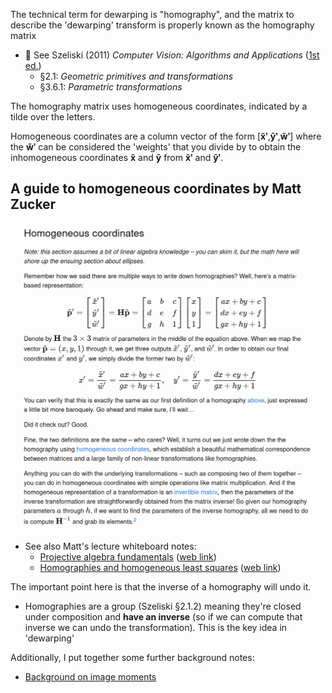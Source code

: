 The technical term for dewarping is "homography", and the matrix to describe the 'dewarping' transform
is properly known as the homography matrix

- 📖 See Szeliski (2011) _Computer Vision: Algorithms and Applications_
  ([1st ed.](https://szeliski.org/Book/1stEdition.htm))
  - §2.1: _Geometric primitives and transformations_
  - §3.6.1: _Parametric transformations_

The homography matrix uses homogeneous coordinates, indicated by a tilde over the letters.

Homogeneous coordinates are a column vector of the form [**x̃ʹ**,**ỹʹ**,**w̃ʹ**] where the **w̃ʹ**
can be considered the 'weights' that you divide by to obtain the inhomogeneous coordinates
**x̃** and **ỹ** from **x̃ʹ** and **ỹʹ**.

## A guide to homogeneous coordinates by Matt Zucker

[![](https://raw.githubusercontent.com/lmmx/shots/master/2021/Apr/zucker-homogeneous-coords.png)](https://mzucker.github.io/2016/10/11/unprojecting-text-with-ellipses.html)

- See also Matt's lecture whiteboard notes:
  - [Projective algebra fundamentals](https://mzucker.github.io/swarthmore/e27_s2021/notes/e27-2021-04-13.pdf)
    ([web link](https://mzucker.github.io/swarthmore/e27_s2021/index.html#schedule1_2021-4-13))
  - [Homographies and homogeneous least squares](https://mzucker.github.io/swarthmore/e27_s2021/notes/e27-2021-04-15.pdf)
    ([web link](https://mzucker.github.io/swarthmore/e27_s2021/index.html#schedule1_2021-4-15))

The important point here is that the inverse of a homography will undo it.

- Homographies are a group (Szeliski §2.1.2) meaning they're closed under composition and __have an inverse__
  (so if we can compute that inverse we can undo the transformation). This is the key idea in 'dewarping'

Additionally, I put together some further background notes:

- [Background on image moments](Background-on-image-moments.md)
